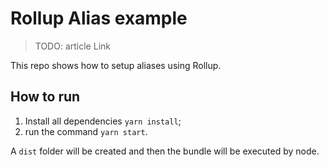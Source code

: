 # Rollup Alias example

> TODO: article Link

This repo shows how to setup aliases using Rollup.

## How to run

1. Install all dependencies `yarn install`;
1. run the command `yarn start`.

A `dist` folder will be created and then the bundle will be executed by node.
